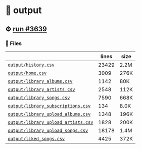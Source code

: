 # 📝  output 

## ⚙️ [run #3639](https://github.com/jwenerd/ytm-dl/actions/runs/13676487427)

### 📁 Files

|                                                                         |lines|size|
|-------------------------------------------------------------------------|-----|----|
|[`output/history.csv` ](output/history.csv)                              |23429|2.2M|
|[`output/home.csv` ](output/home.csv)                                    |3009 |276K|
|[`output/library_albums.csv` ](output/library_albums.csv)                |1142 |80K |
|[`output/library_artists.csv` ](output/library_artists.csv)              |2548 |112K|
|[`output/library_songs.csv` ](output/library_songs.csv)                  |7590 |668K|
|[`output/library_subscriptions.csv` ](output/library_subscriptions.csv)  |134  |8.0K|
|[`output/library_upload_albums.csv` ](output/library_upload_albums.csv)  |1348 |196K|
|[`output/library_upload_artists.csv` ](output/library_upload_artists.csv)|1828 |200K|
|[`output/library_upload_songs.csv` ](output/library_upload_songs.csv)    |18178|1.4M|
|[`output/liked_songs.csv` ](output/liked_songs.csv)                      |4425 |372K|